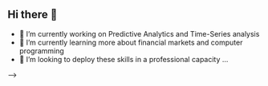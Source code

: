 ## Hi there 👋


- 🔭 I’m currently working on Predictive Analytics and Time-Series analysis
- 🌱 I’m currently learning more about financial markets and computer programming
- 👯 I’m looking to deploy these skills in a professional capacity ...

-->



